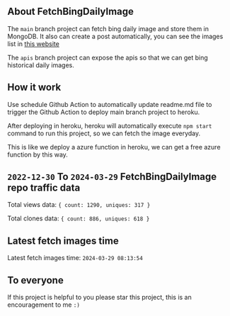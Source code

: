 ## About FetchBingDailyImage

The `main` branch project can fetch bing daily image and store them in MongoDB.
It also can create a post automatically, you can see the images list in [this website](https://oursalbum.netlify.app)

The `apis` branch project can expose the apis so that we can get bing historical daily images.

## How it work

Use schedule Github Action to automatically update readme.md file to trigger the Github Action to deploy main branch project to heroku.

After deploying in heroku, heroku will automatically execute `npm start` command to run this project, so we can fetch the image everyday.

This is like we deploy a azure function in heroku, we can get a free azure function by this way.

## `2022-12-30` To `2024-03-29` FetchBingDailyImage repo traffic data

Total views data: `{ count: 1290, uniques: 317 }`

Total clones data: `{ count: 886, uniques: 618 }`

## Latest fetch images time

Latest fetch images time: `2024-03-29 08:13:54`

## To everyone

If this project is helpful to you please star this project, this is an encouragement to me `:)`



